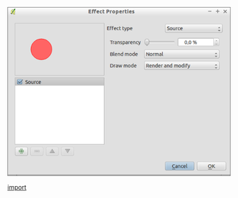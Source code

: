![](../images/QgsEffectStackPropertiesDialog-standalone.png)

[import](../gui/qgis-sample-QgsEffectStackPropertiesDialog.py)
